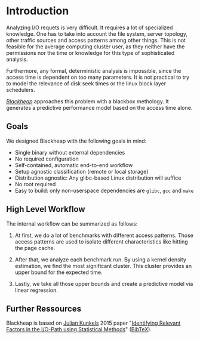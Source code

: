 # Introduction

Analyzing I/O requets is very difficult. It requires a lot of specialized knowledge. One has to take into account the file system, server topology, other traffic sources and access patterns among other things. This is not feasible for the average computing cluster user, as they neither have the permissions nor the time or knowledge for this type of sophisticated analysis.

Furthermore, any formal, deterministic analysis is impossible, since the access time is dependent on too many parameters. It is not practical to try to model the relevance of disk seek times or the linux block layer schedulers.

[*Blackheap*](https://github.com/lquenti/blackheap) approaches this problem with a blackbox methology. It generates a predictive performance model based on the access time alone.

## Goals

We designed Blackheap with the following goals in mind:

- Single binary without external dependencies
- No required configuration
- Self-contained, automatic end-to-end workflow
- Setup agnostic classification (remote or local storage)
- Distribution agnostic: Any glibc-based Linux distribution will suffice
- No root required
- Easy to build: only non-userspace dependencies are `glibc`, `gcc` and `make`

## High Level Workflow

The internal workflow can be summarized as follows:

1. At first, we do a lot of benchmarks with different access patterns. Those access patterns are used to isolate different characteristics like hitting the page cache.

2. After that, we analyze each benchmark run. By using a kernel density estimation, we find the most significant cluster. This cluster provides an upper bound for the expected time.

3. Lastly, we take all those upper bounds and create a predictive model via linear regression.

## Further Ressources

Blackheap is based on [Julian Kunkels](https://hps.vi4io.org/about/people/julian_kunkel) 2015 paper "[Identifying Relevant Factors in the I/O-Path
using Statistical Methods](https://hps.vi4io.org/_media/research/publications/2015/dlirfitiusmk15-identifying_relevant_factors_in_the_i_o_path_using_statistical_methods.pdf)" ([BibTeX](https://hps.vi4io.org/bibtex?bibtex_source=publications&bibtex_key=IRFITIUSMK15)).
